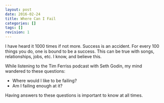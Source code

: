```yaml
---
layout: post
date: 2016-02-24
title: Where Can I Fail
categories: []
tags: []
revision: 1
---
```


I have heard it 1000 times if not more.
Success is an accident.
For every 100 things you do, one is bound to be a success.
This can be true with songs, relationships, jobs, etc.
I know, and believe this.

While listening to the Tim Ferriss podcast with Seth Godin, my mind wandered to these questions:

* Where would I like to be failing?
* Am I failing enough at it?

Having answers to these questions is important to know at all times.
